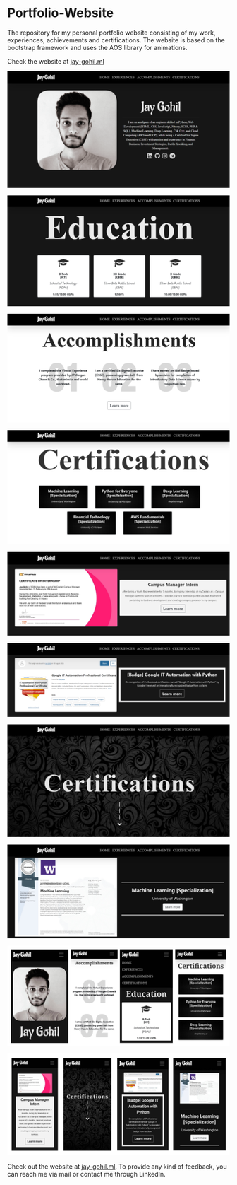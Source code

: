 # Portfolio-Website
The repository for my personal portfolio website consisting of my work, experiences, achievements and certifications. The website is based on the bootstrap framework and uses the AOS library for animations.

Check the website at [jay-gohil.ml](https://jay-gohil.ml/)


![Website Screenshot 1](https://github.com/gohil-jay/Portfolio-Website/blob/main/screenshots/Screenshot-1.png?raw=true)

![Website Screenshot 3](https://github.com/gohil-jay/Portfolio-Website/blob/main/screenshots/Screenshot-3.png?raw=true)

![Website Screenshot 5](https://github.com/gohil-jay/Portfolio-Website/blob/main/screenshots/Screenshot-5.png?raw=true)

![Website Screenshot 7](https://github.com/gohil-jay/Portfolio-Website/blob/main/screenshots/Screenshot-7.png?raw=true)

![Website Screenshot 9](https://github.com/gohil-jay/Portfolio-Website/blob/main/screenshots/Screenshot-9.png?raw=true)

![Website Screenshot 11](https://github.com/gohil-jay/Portfolio-Website/blob/main/screenshots/Screenshot-11.png?raw=true)

![Website Screenshot 13](https://github.com/gohil-jay/Portfolio-Website/blob/main/screenshots/Screenshot-13.png?raw=true)

![Website Screenshot 15](https://github.com/gohil-jay/Portfolio-Website/blob/main/screenshots/Screenshot-15.png?raw=true)

![Website Screenshot 20](https://github.com/gohil-jay/Portfolio-Website/blob/main/screenshots/Screenshot-20.jpg?raw=true)

![Website Screenshot 21](https://github.com/gohil-jay/Portfolio-Website/blob/main/screenshots/Screenshot-21.jpg?raw=true)

Check out the website at [jay-gohil.ml](https://jay-gohil.ml/). To provide any kind of feedback, you can reach me via mail or contact me through LinkedIn.

